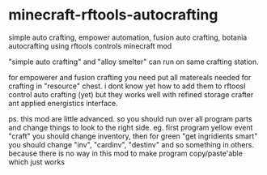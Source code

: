 # minecraft-rftools-autocrafting
simple auto crafting, empower automation, fusion auto crafting, botania autocrafting using rftools controls minecraft mod

"simple auto crafting" and "alloy smelter" can run on same crafting station. 

for empowerer and fusion crafting you need put all matereals needed for crafting in "resource" chest. i dont know yet how to add them to rftoosl control auto crafting (yet) but they works well with refined storage crafter ant applied energistics interface. 

ps. this mod are little advanced. so you should run over all program parts and change things to look to the right side. eg. first program yellow event "craft" you should change inventory, then for green "get ingridients smart" you should change "inv", "cardinv", "destinv" and so something in others. because there is no way in this mod to make program copy/paste'able which just works